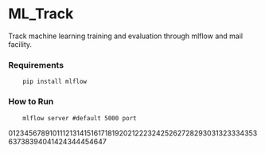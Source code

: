 # ML_Track
Track machine learning training and evaluation through mlflow and mail facility.

### Requirements
        pip install mlflow
       
       
### How to Run
        mlflow server #default 5000 port
        
        
01234567891011121314151617181920212223242526272829303132333435363738394041424344454647